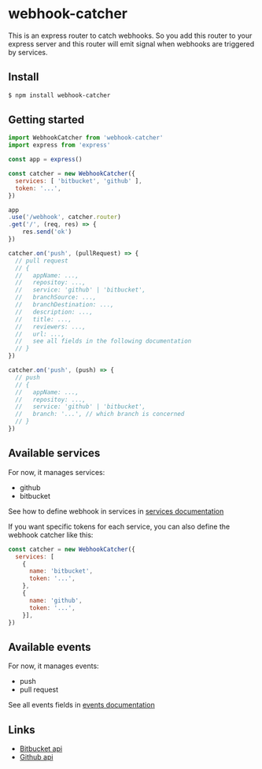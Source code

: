 # webhook-catcher

This is an express router to catch webhooks. So you add this router to your express server and this router will emit signal when webhooks are triggered by services.

## Install

```bash
$ npm install webhook-catcher
```

## Getting started

```javascript
import WebhookCatcher from 'webhook-catcher'
import express from 'express'

const app = express()

const catcher = new WebhookCatcher({
  services: [ 'bitbucket', 'github' ],
  token: '...',
})

app
.use('/webhook', catcher.router)
.get('/', (req, res) => {
    res.send('ok')
})

catcher.on('push', (pullRequest) => {
  // pull request
  // {
  //   appName: ...,
  //   repositoy: ...,
  //   service: 'github' | 'bitbucket',
  //   branchSource: ...,
  //   branchDestination: ...,
  //   description: ...,
  //   title: ...,
  //   reviewers: ...,
  //   url: ...,
  //   see all fields in the following documentation
  // }
})

catcher.on('push', (push) => {
  // push
  // {
  //   appName: ...,
  //   repositoy: ...,
  //   service: 'github' | 'bitbucket',
  //   branch: '...', // which branch is concerned
  // }
})

```


## Available services

For now, it manages services:

* github
* bitbucket

See how to define webhook in services in [services documentation](doc/services.md)

If you want specific tokens for each service, you can also define the webhook catcher like this:

```js
const catcher = new WebhookCatcher({
  services: [
    {
      name: 'bitbucket',
      token: '...',
    },
    {
      name: 'github',
      token: '...',
    }],
})
```

## Available events

For now, it manages events:

* push
* pull request

See all events fields in [events documentation](doc/events.md)

## Links

* [Bitbucket api](https://confluence.atlassian.com/bitbucket/event-payloads-740262817.html#EventPayloads-Repositoryevents)
* [Github api](https://developer.github.com/webhooks/)
